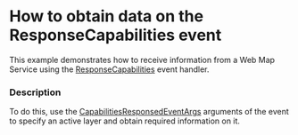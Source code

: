 # How to obtain data on the ResponseCapabilities event


<p>This example demonstrates how to receive information from a Web Map Service using the <a href="https://documentation.devexpress.com/#WindowsForms/DevExpressXtraMapWmsDataProvider_ResponseCapabilitiestopic">ResponseCapabilities</a> event handler.</p>


<h3>Description</h3>

To do this, use the&nbsp;<a href="https://documentation.devexpress.com/#WindowsForms/clsDevExpressXtraMapCapabilitiesResponsedEventArgstopic">CapabilitiesResponsedEventArgs</a>&nbsp;arguments of the event to specify&nbsp;an active&nbsp;layer and obtain required information&nbsp;on it.

<br/>


